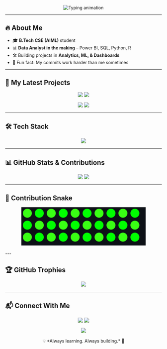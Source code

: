 <p align="center">
  <img
    src="https://readme-typing-svg.vercel.app?font=Fira+Code&size=32&duration=2800&pause=1000&center=true&width=1200&lines=Hey+there!+I'm+Radhika+👋;Data+Enthusiast+%7C+Dashboard+Wizard+%7C+Code+Explorer;Turning+Data+into+Decisions+📊;Building+Cool+Projects+🚀"
    alt="Typing animation"
  />
</p>

---

## 🔥 About Me
- 🎓 **B.Tech CSE (AIML)** student  
- 📊 **Data Analyst in the making** – Power BI, SQL, Python, R  
- 🛠 Building projects in **Analytics, ML, & Dashboards**  
- 🚀 Fun fact: My commits work harder than me sometimes  

---

## 🚀 My Latest Projects
<p align="center">
  <a href="https://github.com/radhishukla/Delivery-Time-Analysis"><img src="https://github-readme-stats.vercel.app/api/pin/?username=radhishukla&repo=Delivery-Time-Analysis&theme=tokyonight" /></a>
  <a href="https://github.com/radhishukla/Power-BI-Projects"><img src="https://github-readme-stats.vercel.app/api/pin/?username=radhishukla&repo=Power-BI-Projects&theme=tokyonight" /></a>
</p>
<p align="center">
  <a href="https://github.com/radhishukla/Electricity-Consumption-Time-Series-Forecasting"><img src="https://github-readme-stats.vercel.app/api/pin/?username=radhishukla&repo=Electricity-Consumption-Time-Series-Forecasting&theme=tokyonight" /></a>
  <a href="https://github.com/radhishukla/Leetcode"><img src="https://github-readme-stats.vercel.app/api/pin/?username=radhishukla&repo=Leetcode&theme=tokyonight" /></a>
</p>

---

## 🛠 Tech Stack
<p align="center">
  <img src="https://skillicons.dev/icons?i=python,r,postgresql,mysql,powerbi,tableau,html,css,js,github,git" />
</p>

---

## 📊 GitHub Stats & Contributions
<p align="center">
  <img src="https://github-readme-stats.vercel.app/api?username=radhishukla&show_icons=true&theme=tokyonight&hide_border=true" height="150" />
  <img src="https://github-readme-streak-stats.herokuapp.com/?user=radhishukla&theme=tokyonight&hide_border=true" height="150" />
</p>

---

## 🐍 Contribution Snake
<p align="center">
  <img
    src="https://raw.githubusercontent.com/radhishukla/radhishukla/refs/heads/main/ithub-contribution-grid-snake.svg"
    width="400"
  />
</p>
---

## 🏆 GitHub Trophies
<p align="center">
  <img src="https://github-profile-trophy.vercel.app/?username=radhishukla&theme=radical&no-frame=true&margin-w=15&margin-h=15" />
</p>

---

## 📬 Connect With Me
<p align="center">
  <a href="https://www.linkedin.com/in/radhishukla03"><img src="https://img.shields.io/badge/-Let's_Connect-blue?style=for-the-badge&logo=linkedin" /></a>
  <a href="mailto:radhishukla03@gmail.com"><img src="https://img.shields.io/badge/-Say_Hi!-red?style=for-the-badge&logo=gmail" /></a>
</p>

<p align="center">
  <img src="https://komarev.com/ghpvc/?username=radhishukla&style=for-the-badge&color=brightgreen" />
</p>

<p align="center">💡 *Always learning. Always building.* 🚀</p>
